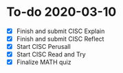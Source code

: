 # To-do 2020-03-10

- [X] Finish and submit CISC Explain
- [X] Finish and submit CISC Reflect
- [X] Start CISC Perusall
- [X] Start CISC Read and Try
- [X] Finalize MATH quiz
